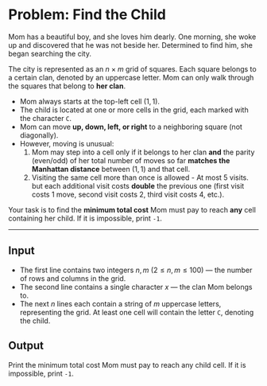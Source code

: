 # Problem: Find the Child

Mom has a beautiful boy, and she loves him dearly. One morning, she woke up and discovered that he was not beside her. Determined to find him, she began searching the city.

The city is represented as an $n \times m$ grid of squares. Each square belongs to a certain clan, denoted by an uppercase letter. Mom can only walk through the squares that belong to **her clan**.

- Mom always starts at the top-left cell $(1, 1)$.
- The child is located at one or more cells in the grid, each marked with the character `C`.
- Mom can move **up, down, left, or right** to a neighboring square (not diagonally).
- However, moving is unusual:  
  1. Mom may step into a cell only if it belongs to her clan **and** the parity (even/odd) of her total number of moves so far **matches the Manhattan distance** between $(1,1)$ and that cell.  
  2. Visiting the same cell more than once is allowed - At most 5 visits. but each additional visit costs **double** the previous one (first visit costs 1 move, second visit costs 2, third visit costs 4, etc.).

Your task is to find the **minimum total cost** Mom must pay to reach **any** cell containing her child. If it is impossible, print `-1`.

---

## Input
- The first line contains two integers $n, m$ ($2 \leq n, m \leq 100$) — the number of rows and columns in the grid.
- The second line contains a single character $x$ — the clan Mom belongs to.
- The next $n$ lines each contain a string of $m$ uppercase letters, representing the grid. At least one cell will contain the letter `C`, denoting the child.

## Output
Print the minimum total cost Mom must pay to reach any child cell. If it is impossible, print `-1`.
